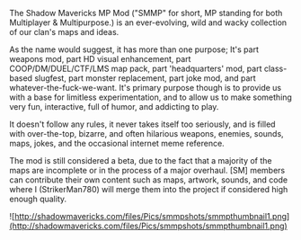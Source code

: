 The Shadow Mavericks MP Mod ("SMMP" for short, MP standing for both Multiplayer & Multipurpose.) is an ever-evolving, wild and wacky collection of our clan's maps and ideas.

As the name would suggest, it has more than one purpose; It's part weapons mod, part HD visual enhancement, part COOP/DM/DUEL/CTF/LMS map pack, part 'headquarters' mod, part class-based slugfest, part monster replacement, part joke mod, and part whatever-the-fuck-we-want. It's primary purpose though is to provide us with a base for limitless experimentation, and to allow us to make something very fun, interactive, full of humor, and addicting to play.

It doesn't follow any rules, it never takes itself too seriously, and is filled with over-the-top, bizarre, and often hilarious weapons, enemies, sounds, maps, jokes, and the occasional internet meme reference.

The mod is still considered a beta, due to the fact that a majority of the maps are incomplete or in the process of a major overhaul. [SM] members can contribute their own content such as maps, artwork, sounds, and code where I (StrikerMan780) will merge them into the project if considered high enough quality.

![http://shadowmavericks.com/files/Pics/smmpshots/smmpthumbnail1.png](http://shadowmavericks.com/files/Pics/smmpshots/smmpthumbnail1.png)
